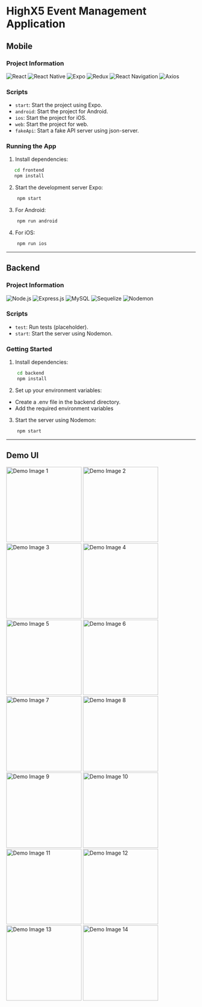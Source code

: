 # HighX5 Event Management Application

## Mobile 
### Project Information
![React](https://img.shields.io/badge/React-18.2.0-blue.svg)
![React Native](https://img.shields.io/badge/React%20Native-0.72.6-green.svg)
![Expo](https://img.shields.io/badge/Expo-~49.0.15-9cf.svg)
![Redux](https://img.shields.io/badge/Redux-^5.0.0-purple.svg)
![React Navigation](https://img.shields.io/badge/React%20Navigation-^6.1.9-orange.svg)
![Axios](https://img.shields.io/badge/Axios-^1.6.2-lightgrey.svg)


### Scripts

- `start`: Start the project using Expo.
- `android`: Start the project for Android.
- `ios`: Start the project for iOS.
- `web`: Start the project for web.
- `fakeApi`: Start a fake API server using json-server.

### Running the App
1. Install dependencies:
```bash
   cd frontend
   npm install
```
2. Start the development server Expo:
```bash
    npm start
```
3. For Android:
```bash
    npm run android
```
4. For iOS:
```bash
    npm run ios
```



---

## Backend
### Project Information
![Node.js](https://img.shields.io/badge/Node.js-^16.13.0-green.svg)
![Express.js](https://img.shields.io/badge/Express.js-^4.18.2-blue.svg)
![MySQL](https://img.shields.io/badge/MySQL-^3.6.3-orange.svg)
![Sequelize](https://img.shields.io/badge/Sequelize-^6.34.0-lightgrey.svg)
![Nodemon](https://img.shields.io/badge/Nodemon-^3.0.1-red.svg)


### Scripts

- `test`: Run tests (placeholder).
- `start`: Start the server using Nodemon.


### Getting Started

1. Install dependencies:
```bash
    cd backend
    npm install
```
2. Set up your environment variables:
- Create a .env file in the backend directory.
- Add the required environment variables
3. Start the server using Nodemon:
```bash
    npm start
```
---
## Demo UI 
<div>
  <img src="./DemoUI/1.png" width="200" alt="Demo Image 1">
  <img src="./DemoUI/2.png" width="200" alt="Demo Image 2">
  <img src="./DemoUI/3.png" width="200" alt="Demo Image 3">
   <img src="./DemoUI/4.png" width="200" alt="Demo Image 4">
  <img src="./DemoUI/5.png" width="200" alt="Demo Image 5">
  <img src="./DemoUI/6.png" width="200" alt="Demo Image 6">
   <img src="./DemoUI/7.png" width="200" alt="Demo Image 7">
  <img src="./DemoUI/8.png" width="200" alt="Demo Image 8">
   <img src="./DemoUI/9.png" width="200" alt="Demo Image 9">
  <img src="./DemoUI/10.png" width="200" alt="Demo Image 10">
  <img src="./DemoUI/11.png" width="200" alt="Demo Image 11">
  <img src="./DemoUI/12.png" width="200" alt="Demo Image 12">
  <img src="./DemoUI/13.png" width="200" alt="Demo Image 13">
  <img src="./DemoUI/14.png" width="200" alt="Demo Image 14">
</div>

